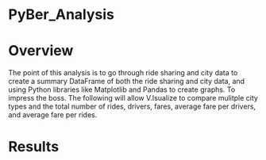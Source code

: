# PyBer_Analysis
# Overview
The point of this analysis is to go through ride sharing and city data to create a summary DataFrame of both the ride sharing and city data, and using Python libraries like Matplotlib and Pandas to create graphs. To impress the boss. The following will allow V.Isualize to compare mulitple city types and the total number of rides, drivers, fares, average fare per drivers, and average fare per rides.

# Results
